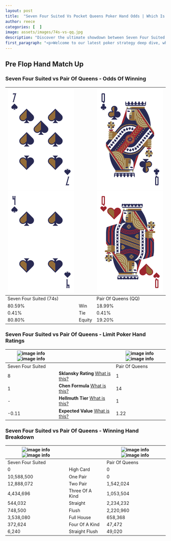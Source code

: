 ```yaml
---
layout: post
title:  "Seven Four Suited Vs Pocket Queens Poker Hand Odds | Which Is The Better Hand In Poker? A Complete Guide"
author: reece
categories: [  ]
image: assets/images/74s-vs-qq.jpg
description: "Discover the ultimate showdown between Seven Four Suited and Pair Of Queens in poker! Uncover the odds, strategies, and scenarios where one hand triumphs over the other. Get ready to up your poker game with this thrilling analysis."
first_paragraph: "<p>Welcome to our latest poker strategy deep dive, where we're pitting two distinct hands against each other in a high-stakes showdown: Seven Four Suited vs Pair Of Queens.</p><p>In the dynamic world of poker, every decision counts, and knowing which hand holds the upper hand is key to your success at the table.</p><p>In this article, we'll dissect these two hands, explore the scenarios where one dominates the other, and equip you with the knowledge to make strategic choices that can tip the odds in your favor.</p><p>Get ready to unravel the intriguing dynamics of these poker hands and elevate your game to new heights.</p>"
---
```




[comment]: # (sp0)

## Pre Flop Hand Match Up

<div class="table hand-ratings" markdown="1"> 



### Seven Four Suited vs Pair Of Queens - Odds Of Winning


    
| ![image info](assets/images/hand1/7.png) ![image info](assets/images/hand1/4.png) |  | ![image info](assets/images/hand2/q.png) ![image info](assets/images/hand2/qo.png) |
| -------- | -------- | -------- |
| Seven Four Suited (74s) |  | Pair Of Queens (QQ) |
| 80.59% | Win | 18.99% |
| 0.41% | Tie | 0.41% |
| 80.80% | Equity | 19.20% |




[comment]: # (sp1)



### Seven Four Suited vs Pair Of Queens - Limit Poker Hand Ratings


    
| ![image info](https://www.riverpairs.com/assets/images/hand1/7.png) ![image info](https://www.riverpairs.com/assets/images/hand1/4.png) |  | ![image info](https://www.riverpairs.com/assets/images/hand2/q.png) ![image info](https://www.riverpairs.com/assets/images/hand2/qo.png) |
| -------- | -------- | -------- |
| Seven Four Suited |  | Pair Of Queens |
| 8 | **Sklansky Rating** [What is this?](/sklansky-rating-explained) | 1 |
| 1 | **Chen Formula** [What is this?](/chen-formula-explained) | 14 |
| - | **Hellmuth Tier** [What is this?](/Hellmuth-tier-explained) | 1 |
| -0.11 | **Expected Value** [What is this?](/expected-value-explained) | 1.22 |




[comment]: # (sp2)



### Seven Four Suited vs Pair Of Queens - Winning Hand Breakdown


    
| ![image info](https://www.riverpairs.com/assets/images/hand1/7.png) ![image info](https://www.riverpairs.com/assets/images/hand1/4.png) |  | ![image info](https://www.riverpairs.com/assets/images/hand2/q.png) ![image info](https://www.riverpairs.com/assets/images/hand2/qo.png) |
| -------- | -------- | -------- |
| Seven Four Suited |  | Pair Of Queens |
| 0 | High Card | 0 |
| 10,588,500 | One Pair | 0 |
| 12,888,072 | Two Pair | 1,542,024 |
| 4,434,696 | Three Of A Kind | 1,053,504 |
| 544,032 | Straight | 2,234,232 |
| 748,500 | Flush | 2,220,960 |
| 3,538,080 | Full House | 658,368 |
| 372,624 | Four Of A Kind | 47,472 |
| 6,240 | Straight Flush | 49,020 |




[comment]: # (sp3)



</div>

[comment]: # (sp4)



[comment]: # (sp5)

